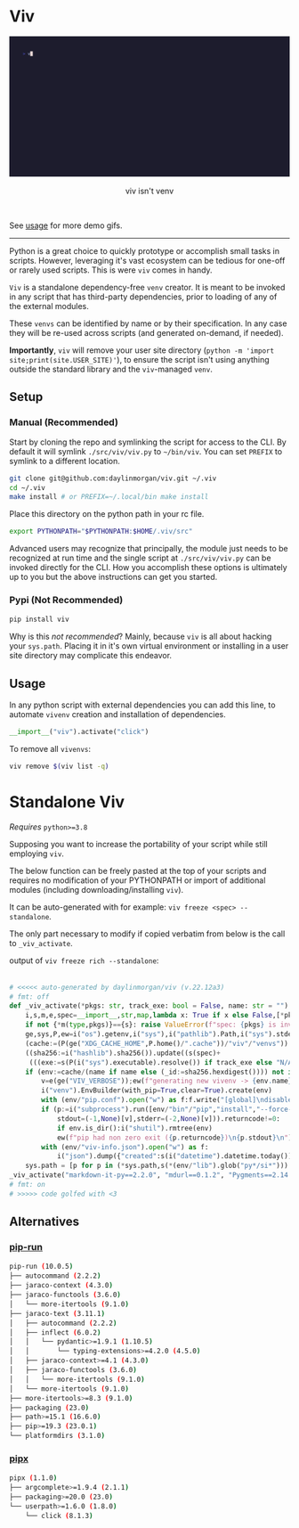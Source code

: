 # Viv

<!-- PROJECT DEMO -->
<div align="center">
  <a href="https://github.com/daylinmorgan/viv">
    <img src="https://raw.githubusercontent.com/daylinmorgan/viv/main/docs/demo.gif" alt="Logo" width=600 >
  </a>
  <p align="center">
  viv isn't venv
  </p>
</div>
<br />

See [usage](https://github.com/daylinmorgan/viv/blob/main/docs/usage.md) for more demo gifs.

---

Python is a great choice to quickly prototype or accomplish small tasks in scripts.
However, leveraging it's vast ecosystem can be tedious for one-off or rarely used scripts.
This is were `viv` comes in handy.

`Viv` is a standalone dependency-free `venv` creator.
It is meant to be invoked in any script that has third-party dependencies,
prior to loading of any of the external modules.

These `venvs` can be identified by name or by their specification.
In any case they will be re-used across scripts (and generated on-demand, if needed).

**Importantly**, `viv` will remove your user site directory (`python -m 'import site;print(site.USER_SITE)'`),
to ensure the script isn't using anything outside the standard library and the `viv`-managed `venv`.

## Setup

### Manual (Recommended)

Start by cloning the repo and symlinking the script for access to the CLI.
By default it will symlink `./src/viv/viv.py` to `~/bin/viv`.
You can set `PREFIX` to symlink to a different location.

```sh
git clone git@github.com:daylinmorgan/viv.git ~/.viv
cd ~/.viv
make install # or PREFIX=~/.local/bin make install
```

Place this directory on the python path in your rc file.

```sh
export PYTHONPATH="$PYTHONPATH:$HOME/.viv/src"
```

Advanced users may recognize that principally,
the module just needs to be recognized at run time
and the single script at `./src/viv/viv.py` can be invoked directly for the CLI.
How you accomplish these options is ultimately up to you but the above instructions can get you started.

### Pypi (Not Recommended)

```sh
pip install viv
```

Why is this *not recommended*? Mainly, because `viv` is all about hacking your `sys.path`.
Placing it in it's own virtual environment or installing in a user site directory may complicate this endeavor.

## Usage

In any python script with external dependencies you can add this line,
to automate `vivenv` creation and installation of dependencies.

```python
__import__("viv").activate("click")
```

To remove all `vivenvs`:

```sh
viv remove $(viv list -q)
```

# Standalone Viv

*Requires* `python>=3.8`

Supposing you want to increase the portability of your script while still employing `viv`.

The below function can be freely pasted at the top of your scripts and requires
no modification of your PYTHONPATH or import of additional modules (including downloading/installing `viv`).

It can be auto-generated with for example: `viv freeze <spec> --standalone`.

The only part necessary to modify if copied verbatim from below is the call to `_viv_activate`.

output of `viv freeze rich --standalone`:
```python

# <<<<< auto-generated by daylinmorgan/viv (v.22.12a3)
# fmt: off
def _viv_activate(*pkgs: str, track_exe: bool = False, name: str = "") -> None:                               # noqa
    i,s,m,e,spec=__import__,str,map,lambda x: True if x else False,[*pkgs]                                    # noqa
    if not {*m(type,pkgs)}=={s}: raise ValueError(f"spec: {pkgs} is invalid")                                 # noqa
    ge,sys,P,ew=i("os").getenv,i("sys"),i("pathlib").Path,i("sys").stderr.write                               # noqa
    (cache:=(P(ge("XDG_CACHE_HOME",P.home()/".cache"))/"viv"/"venvs")).mkdir(parents=True,exist_ok=True)      # noqa
    ((sha256:=i("hashlib").sha256()).update((s(spec)+                                                         # noqa
     (((exe:=s(P(i("sys").executable).resolve()) if track_exe else "N/A")))).encode()))                       # noqa
    if (env:=cache/(name if name else (_id:=sha256.hexdigest()))) not in cache.glob("*/") or ge("VIV_FORCE"): # noqa
        v=e(ge("VIV_VERBOSE"));ew(f"generating new vivenv -> {env.name}\n")                                   # noqa
        i("venv").EnvBuilder(with_pip=True,clear=True).create(env)                                            # noqa
        with (env/"pip.conf").open("w") as f:f.write("[global]\ndisable-pip-version-check=true")              # noqa
        if (p:=i("subprocess").run([env/"bin"/"pip","install","--force-reinstall",*spec],text=True,           # noqa
            stdout=(-1,None)[v],stderr=(-2,None)[v])).returncode!=0:                                          # noqa
            if env.is_dir():i("shutil").rmtree(env)                                                           # noqa
            ew(f"pip had non zero exit ({p.returncode})\n{p.stdout}\n");sys.exit(p.returncode)                # noqa
        with (env/"viv-info.json").open("w") as f:                                                            # noqa
            i("json").dump({"created":s(i("datetime").datetime.today()),"id":_id,"spec":spec,"exe":exe},f)    # noqa
    sys.path = [p for p in (*sys.path,s(*(env/"lib").glob("py*/si*"))) if p!=i("site").USER_SITE]             # noqa
_viv_activate("markdown-it-py==2.2.0", "mdurl==0.1.2", "Pygments==2.14.0", "rich==13.3.2")                    # noqa
# fmt: on
# >>>>> code golfed with <3
```

## Alternatives

### [pip-run](https://github.com/jaraco/pip-run)

```sh
pip-run (10.0.5)
├── autocommand (2.2.2)
├── jaraco-context (4.3.0)
├── jaraco-functools (3.6.0)
│   └── more-itertools (9.1.0)
├── jaraco-text (3.11.1)
│   ├── autocommand (2.2.2)
│   ├── inflect (6.0.2)
│   │   └── pydantic>=1.9.1 (1.10.5)
│   │       └── typing-extensions>=4.2.0 (4.5.0)
│   ├── jaraco-context>=4.1 (4.3.0)
│   ├── jaraco-functools (3.6.0)
│   │   └── more-itertools (9.1.0)
│   └── more-itertools (9.1.0)
├── more-itertools>=8.3 (9.1.0)
├── packaging (23.0)
├── path>=15.1 (16.6.0)
├── pip>=19.3 (23.0.1)
└── platformdirs (3.1.0)
```

### [pipx](https://github.com/pypa/pipx/)

```sh
pipx (1.1.0)
├── argcomplete>=1.9.4 (2.1.1)
├── packaging>=20.0 (23.0)
└── userpath>=1.6.0 (1.8.0)
    └── click (8.1.3)
```
